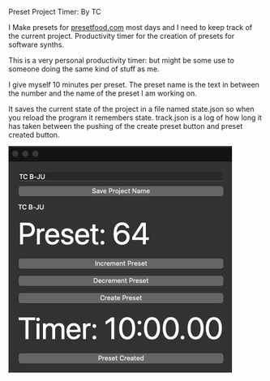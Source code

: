 Preset Project Timer: 
By TC 

I Make presets for [presetfood.com](presetfood.com) most days and I need to keep track of the current project. 
Productivity timer for the creation of presets for software synths. 

This is a very personal productivity timer: but might be some use to someone doing the same kind of stuff as me. 

I give myself 10 minutes per preset. 
The preset name is the text in between the number and the name of the preset I am working on. 

It saves the current state of the project in a file named state.json so when you reload the program it remembers 
state. 
track.json is a log of how long it has taken between the pushing of the create preset button and preset created button.

![Screenshot](PT2.png)
